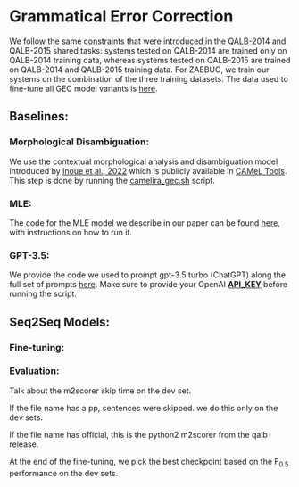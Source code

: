 # Grammatical Error Correction

We follow the same constraints that were introduced in the QALB-2014 and QALB-2015 shared tasks: systems tested on QALB-2014 are trained only on QALB-2014 training data, whereas systems tested on QALB-2015 are trained on QALB-2014 and QALB-2015 training data. For ZAEBUC, we train our systems on the combination of the three training datasets. The data used to fine-tune all GEC model variants is [here](https://github.com/balhafni/arabic-gec/tree/master/data/gec).<br/>


## Baselines:

### Morphological Disambiguation:
We use the contextual morphological analysis and disambiguation model introduced by [Inoue et al., 2022]() which is publicly available in [CAMeL Tools](). This step is done by running the [camelira_gec.sh]() script. 


### MLE:
The code for the MLE model we describe in our paper can be found [here](), with instructions on how to run it.


### GPT-3.5:
We provide the code we used to prompt gpt-3.5 turbo (ChatGPT) along the full set of prompts [here](). Make sure to provide your OpenAI **[API_KEY](https://github.com/CAMeL-Lab/arabic-gec/blob/master/gec/chatgpt_gec.py#L12)** before running the script.


## Seq2Seq Models:


### Fine-tuning:


### Evaluation:

Talk about the m2scorer skip time on the dev set.

If the file name has a pp, sentences were skipped. we do this only on the dev sets.

If the file name has official, this is the python2 m2scorer from the qalb release.


At the end of the fine-tuning, we pick the best checkpoint based on the F<sub>0.5</sub> performance on the dev sets.
